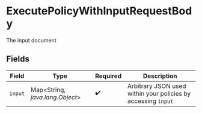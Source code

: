 # ExecutePolicyWithInputRequestBody

The input document


## Fields

| Field                                                         | Type                                                          | Required                                                      | Description                                                   |
| ------------------------------------------------------------- | ------------------------------------------------------------- | ------------------------------------------------------------- | ------------------------------------------------------------- |
| `input`                                                       | Map<String, *java.lang.Object*>                               | :heavy_check_mark:                                            | Arbitrary JSON used within your policies by accessing `input` |